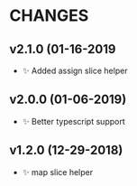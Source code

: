 # CHANGES

## v2.1.0 (01-16-2019

* :sparkles: Added assign slice helper

## v2.0.0 (01-06-2019)

* :sparkles: Better typescript support

## v1.2.0 (12-29-2018)

* :sparkles: map slice helper
